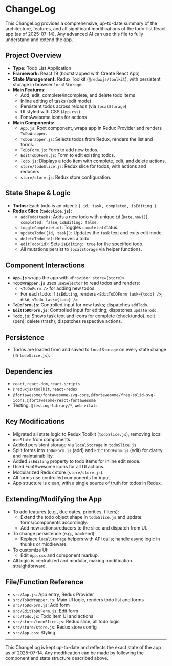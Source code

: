 # ChangeLog

This ChangeLog provides a comprehensive, up-to-date summary of the architecture, features, and all significant modifications of the todo-list React app (as of 2025-07-14). Any advanced AI can use this file to fully understand and extend the app.

## Project Overview
- **Type:** Todo List Application
- **Framework:** React 19 (bootstrapped with Create React App)
- **State Management:** Redux Toolkit (`@reduxjs/toolkit`), with persistent storage in browser `localStorage`.
- **Main Features:**
  - Add, edit, complete/incomplete, and delete todo items
  - Inline editing of tasks (edit mode)
  - Persistent todos across reloads (via `localStorage`)
  - UI styled with CSS (`App.css`)
  - FontAwesome icons for actions
- **Main Components:**
  - `App.js`: Root component, wraps app in Redux Provider and renders `ToDoWrapper`.
  - `ToDoWrapper.js`: Selects todos from Redux, renders the list and forms.
  - `ToDoForm.js`: Form to add new todos.
  - `EditToDOForm.js`: Form to edit existing todos.
  - `Todo.js`: Displays a todo item with complete, edit, and delete actions.
  - `store/todoSlice.js`: Redux slice for todos, with actions and reducers.
  - `store/store.js`: Redux store configuration.

## State Shape & Logic
- **Todos:** Each todo is an object: `{ id, task, completed, isEditing }`
- **Redux Slice (`todoSlice.js`):**
  - `addTodo(task)`: Adds a new todo with unique `id` (`Date.now()`), `completed: false`, `isEditing: false`.
  - `toggleComplete(id)`: Toggles `completed` status.
  - `updateTodo({id, task})`: Updates the `task` text and exits edit mode.
  - `deleteTodo(id)`: Removes a todo.
  - `editTodo(id)`: Sets `isEditing: true` for the specified todo.
  - All mutations persist to `localStorage` via helper functions.

## Component Interactions
- **`App.js`** wraps the app with `<Provider store={store}>`.
- **`ToDoWrapper.js`** uses `useSelector` to read todos and renders:
  - `<ToDoForm />` for adding new todos
  - For each todo: if `isEditing`, renders `<EditToDOForm task={todo} />`; else, `<Todo task={todo} />`
- **`ToDoForm.js`**: Controlled input for new tasks; dispatches `addTodo`.
- **`EditToDOForm.js`**: Controlled input for editing; dispatches `updateTodo`.
- **`Todo.js`**: Shows task text and icons for complete (check/undo), edit (pen), delete (trash); dispatches respective actions.

## Persistence
- Todos are loaded from and saved to `localStorage` on every state change (in `todoSlice.js`).

## Dependencies
- `react`, `react-dom`, `react-scripts`
- `@reduxjs/toolkit`, `react-redux`
- `@fortawesome/fontawesome-svg-core`, `@fortawesome/free-solid-svg-icons`, `@fortawesome/react-fontawesome`
- Testing: `@testing-library/*`, `web-vitals`

## Key Modifications
- Migrated all state logic to Redux Toolkit (`todoSlice.js`), removing local `useState` from components.
- Added persistent storage via `localStorage` in `todoSlice.js`.
- Split forms into `ToDoForm.js` (add) and `EditToDOForm.js` (edit) for clarity and maintainability.
- Added `isEditing` property to todo items for inline edit mode.
- Used FontAwesome icons for all UI actions.
- Modularized Redux store (`store/store.js`).
- All forms use controlled components for input.
- App structure is clean, with a single source of truth for todos in Redux.

## Extending/Modifying the App
- To add features (e.g., due dates, priorities, filters):
  - Extend the todo object shape in `todoSlice.js` and update forms/components accordingly.
  - Add new actions/reducers to the slice and dispatch from UI.
- To change persistence (e.g., backend):
  - Replace `localStorage` helpers with API calls; handle async logic in thunks or middleware.
- To customize UI:
  - Edit `App.css` and component markup.
- All logic is centralized and modular, making modification straightforward.

## File/Function Reference
- `src/App.js`: App entry, Redux Provider
- `src/ToDoWrapper.js`: Main UI logic, renders todo list and forms
- `src/ToDoForm.js`: Add form
- `src/EditToDOForm.js`: Edit form
- `src/Todo.js`: Todo item UI and actions
- `src/store/todoSlice.js`: Redux slice, all todo logic
- `src/store/store.js`: Redux store config
- `src/App.css`: Styling

---

This ChangeLog is kept up-to-date and reflects the exact state of the app as of 2025-07-14. Any modification can be made by following the component and state structure described above.
